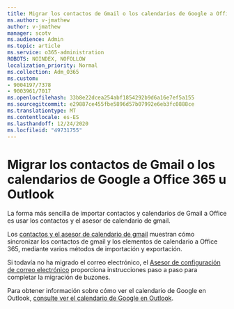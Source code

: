 ```yaml
---
title: Migrar los contactos de Gmail o los calendarios de Google a Office 365 u Outlook
ms.author: v-jmathew
author: v-jmathew
manager: scotv
ms.audience: Admin
ms.topic: article
ms.service: o365-administration
ROBOTS: NOINDEX, NOFOLLOW
localization_priority: Normal
ms.collection: Adm_O365
ms.custom:
- 9004197/7378
- 9003961/7017
ms.openlocfilehash: 33b8e22dcea254abf1854292b9d6a16e7ef5a155
ms.sourcegitcommit: e29887ce455fbe5896d57b07992e6eb3fc0888ce
ms.translationtype: MT
ms.contentlocale: es-ES
ms.lasthandoff: 12/24/2020
ms.locfileid: "49731755"
---
```

# <a name="migrate-gmail-contacts-or-google-calendars-to-office-365-or-outlook"></a>Migrar los contactos de Gmail o los calendarios de Google a Office 365 u Outlook

La forma más sencilla de importar contactos y calendarios de Gmail a Office es usar los contactos y el asesor de calendario de gmail.

Los [contactos y el asesor de calendario de gmail](https://go.microsoft.com/fwlink/?linkid=2134386) muestran cómo sincronizar los contactos de gmail y los elementos de calendario a Office 365, mediante varios métodos de importación y exportación.

Si todavía no ha migrado el correo electrónico, el [Asesor de configuración de correo electrónico](https://go.microsoft.com/fwlink/?linkid=2133951) proporciona instrucciones paso a paso para completar la migración de buzones.

Para obtener información sobre cómo ver el calendario de Google en Outlook, [consulte ver el calendario de Google en Outlook](https://go.microsoft.com/fwlink/?linkid=2083939).
